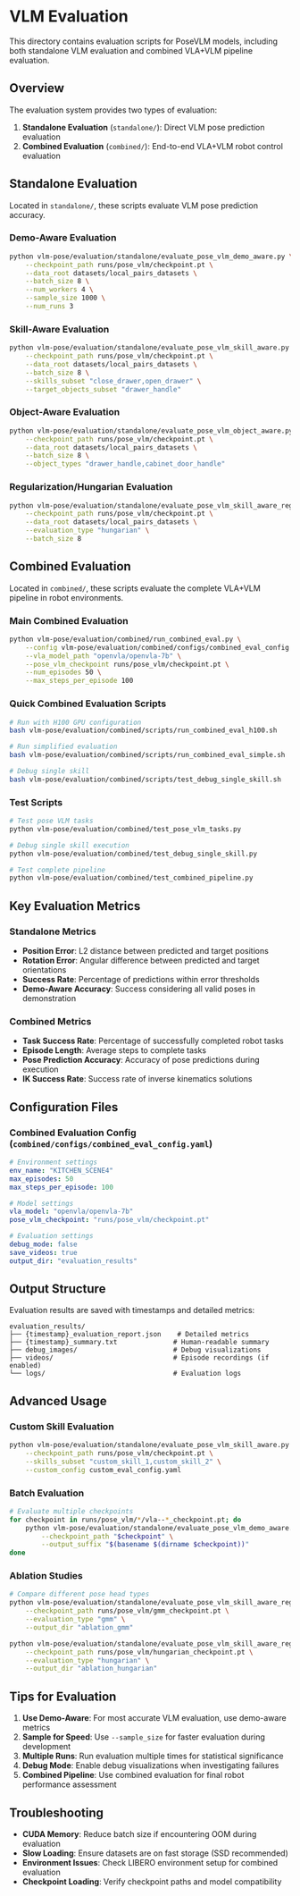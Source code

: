 # VLM Evaluation

This directory contains evaluation scripts for PoseVLM models, including both standalone VLM evaluation and combined VLA+VLM pipeline evaluation.

## Overview

The evaluation system provides two types of evaluation:

1. **Standalone Evaluation** (`standalone/`): Direct VLM pose prediction evaluation
2. **Combined Evaluation** (`combined/`): End-to-end VLA+VLM robot control evaluation

## Standalone Evaluation

Located in `standalone/`, these scripts evaluate VLM pose prediction accuracy.

### Demo-Aware Evaluation
```bash
python vlm-pose/evaluation/standalone/evaluate_pose_vlm_demo_aware.py \
    --checkpoint_path runs/pose_vlm/checkpoint.pt \
    --data_root datasets/local_pairs_datasets \
    --batch_size 8 \
    --num_workers 4 \
    --sample_size 1000 \
    --num_runs 3
```

### Skill-Aware Evaluation
```bash
python vlm-pose/evaluation/standalone/evaluate_pose_vlm_skill_aware.py \
    --checkpoint_path runs/pose_vlm/checkpoint.pt \
    --data_root datasets/local_pairs_datasets \
    --batch_size 8 \
    --skills_subset "close_drawer,open_drawer" \
    --target_objects_subset "drawer_handle"
```

### Object-Aware Evaluation
```bash
python vlm-pose/evaluation/standalone/evaluate_pose_vlm_object_aware.py \
    --checkpoint_path runs/pose_vlm/checkpoint.pt \
    --data_root datasets/local_pairs_datasets \
    --batch_size 8 \
    --object_types "drawer_handle,cabinet_door_handle"
```

### Regularization/Hungarian Evaluation
```bash
python vlm-pose/evaluation/standalone/evaluate_pose_vlm_skill_aware_regu_or_hung.py \
    --checkpoint_path runs/pose_vlm/checkpoint.pt \
    --data_root datasets/local_pairs_datasets \
    --evaluation_type "hungarian" \
    --batch_size 8
```

## Combined Evaluation

Located in `combined/`, these scripts evaluate the complete VLA+VLM pipeline in robot environments.

### Main Combined Evaluation
```bash
python vlm-pose/evaluation/combined/run_combined_eval.py \
    --config vlm-pose/evaluation/combined/configs/combined_eval_config.yaml \
    --vla_model_path "openvla/openvla-7b" \
    --pose_vlm_checkpoint runs/pose_vlm/checkpoint.pt \
    --num_episodes 50 \
    --max_steps_per_episode 100
```

### Quick Combined Evaluation Scripts
```bash
# Run with H100 GPU configuration
bash vlm-pose/evaluation/combined/scripts/run_combined_eval_h100.sh

# Run simplified evaluation
bash vlm-pose/evaluation/combined/scripts/run_combined_eval_simple.sh

# Debug single skill
bash vlm-pose/evaluation/combined/scripts/test_debug_single_skill.sh
```

### Test Scripts
```bash
# Test pose VLM tasks
python vlm-pose/evaluation/combined/test_pose_vlm_tasks.py

# Debug single skill execution  
python vlm-pose/evaluation/combined/test_debug_single_skill.py

# Test complete pipeline
python vlm-pose/evaluation/combined/test_combined_pipeline.py
```

## Key Evaluation Metrics

### Standalone Metrics
- **Position Error**: L2 distance between predicted and target positions
- **Rotation Error**: Angular difference between predicted and target orientations  
- **Success Rate**: Percentage of predictions within error thresholds
- **Demo-Aware Accuracy**: Success considering all valid poses in demonstration

### Combined Metrics
- **Task Success Rate**: Percentage of successfully completed robot tasks
- **Episode Length**: Average steps to complete tasks
- **Pose Prediction Accuracy**: Accuracy of pose predictions during execution
- **IK Success Rate**: Success rate of inverse kinematics solutions

## Configuration Files

### Combined Evaluation Config (`combined/configs/combined_eval_config.yaml`)
```yaml
# Environment settings
env_name: "KITCHEN_SCENE4"
max_episodes: 50
max_steps_per_episode: 100

# Model settings
vla_model: "openvla/openvla-7b"
pose_vlm_checkpoint: "runs/pose_vlm/checkpoint.pt"

# Evaluation settings
debug_mode: false
save_videos: true
output_dir: "evaluation_results"
```

## Output Structure

Evaluation results are saved with timestamps and detailed metrics:

```
evaluation_results/
├── {timestamp}_evaluation_report.json    # Detailed metrics
├── {timestamp}_summary.txt              # Human-readable summary  
├── debug_images/                        # Debug visualizations
├── videos/                              # Episode recordings (if enabled)
└── logs/                                # Evaluation logs
```

## Advanced Usage

### Custom Skill Evaluation
```bash
python vlm-pose/evaluation/standalone/evaluate_pose_vlm_skill_aware.py \
    --checkpoint_path runs/pose_vlm/checkpoint.pt \
    --skills_subset "custom_skill_1,custom_skill_2" \
    --custom_config custom_eval_config.yaml
```

### Batch Evaluation
```bash
# Evaluate multiple checkpoints
for checkpoint in runs/pose_vlm/*/vla--*_checkpoint.pt; do
    python vlm-pose/evaluation/standalone/evaluate_pose_vlm_demo_aware.py \
        --checkpoint_path "$checkpoint" \
        --output_suffix "$(basename $(dirname $checkpoint))"
done
```

### Ablation Studies
```bash
# Compare different pose head types
python vlm-pose/evaluation/standalone/evaluate_pose_vlm_skill_aware_regu_or_hung.py \
    --checkpoint_path runs/pose_vlm/gmm_checkpoint.pt \
    --evaluation_type "gmm" \
    --output_dir "ablation_gmm"

python vlm-pose/evaluation/standalone/evaluate_pose_vlm_skill_aware_regu_or_hung.py \
    --checkpoint_path runs/pose_vlm/hungarian_checkpoint.pt \
    --evaluation_type "hungarian" \
    --output_dir "ablation_hungarian"
```

## Tips for Evaluation

1. **Use Demo-Aware**: For most accurate VLM evaluation, use demo-aware metrics
2. **Sample for Speed**: Use `--sample_size` for faster evaluation during development
3. **Multiple Runs**: Run evaluation multiple times for statistical significance
4. **Debug Mode**: Enable debug visualizations when investigating failures
5. **Combined Pipeline**: Use combined evaluation for final robot performance assessment

## Troubleshooting

- **CUDA Memory**: Reduce batch size if encountering OOM during evaluation
- **Slow Loading**: Ensure datasets are on fast storage (SSD recommended)
- **Environment Issues**: Check LIBERO environment setup for combined evaluation
- **Checkpoint Loading**: Verify checkpoint paths and model compatibility